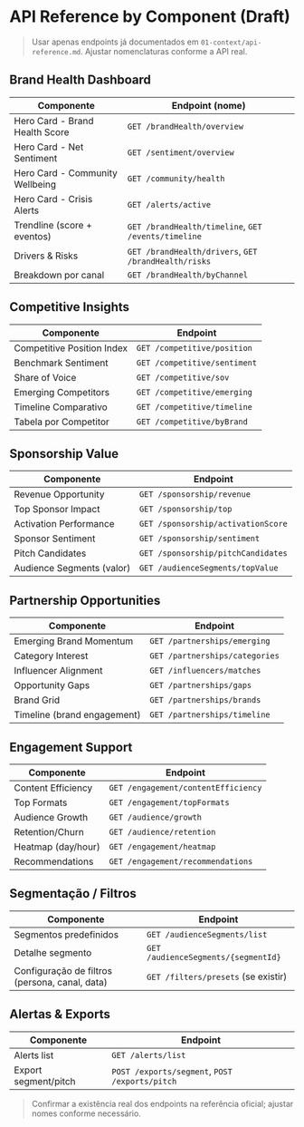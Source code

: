 # API Reference by Component (Draft)

> Usar apenas endpoints já documentados em `01-context/api-reference.md`. Ajustar nomenclaturas conforme a API real.

## Brand Health Dashboard
| Componente | Endpoint (nome) |
|------------|-----------------|
| Hero Card - Brand Health Score | `GET /brandHealth/overview` |
| Hero Card - Net Sentiment | `GET /sentiment/overview` |
| Hero Card - Community Wellbeing | `GET /community/health` |
| Hero Card - Crisis Alerts | `GET /alerts/active` |
| Trendline (score + eventos) | `GET /brandHealth/timeline`, `GET /events/timeline` |
| Drivers & Risks | `GET /brandHealth/drivers`, `GET /brandHealth/risks` |
| Breakdown por canal | `GET /brandHealth/byChannel` |

## Competitive Insights
| Componente | Endpoint |
|------------|----------|
| Competitive Position Index | `GET /competitive/position` |
| Benchmark Sentiment | `GET /competitive/sentiment` |
| Share of Voice | `GET /competitive/sov` |
| Emerging Competitors | `GET /competitive/emerging` |
| Timeline Comparativo | `GET /competitive/timeline` |
| Tabela por Competitor | `GET /competitive/byBrand` |

## Sponsorship Value
| Componente | Endpoint |
|------------|----------|
| Revenue Opportunity | `GET /sponsorship/revenue` |
| Top Sponsor Impact | `GET /sponsorship/top` |
| Activation Performance | `GET /sponsorship/activationScore` |
| Sponsor Sentiment | `GET /sponsorship/sentiment` |
| Pitch Candidates | `GET /sponsorship/pitchCandidates` |
| Audience Segments (valor) | `GET /audienceSegments/topValue` |

## Partnership Opportunities
| Componente | Endpoint |
|------------|----------|
| Emerging Brand Momentum | `GET /partnerships/emerging` |
| Category Interest | `GET /partnerships/categories` |
| Influencer Alignment | `GET /influencers/matches` |
| Opportunity Gaps | `GET /partnerships/gaps` |
| Brand Grid | `GET /partnerships/brands` |
| Timeline (brand engagement) | `GET /partnerships/timeline` |

## Engagement Support
| Componente | Endpoint |
|------------|----------|
| Content Efficiency | `GET /engagement/contentEfficiency` |
| Top Formats | `GET /engagement/topFormats` |
| Audience Growth | `GET /audience/growth` |
| Retention/Churn | `GET /audience/retention` |
| Heatmap (day/hour) | `GET /engagement/heatmap` |
| Recommendations | `GET /engagement/recommendations` |

## Segmentação / Filtros
| Componente | Endpoint |
|------------|----------|
| Segmentos predefinidos | `GET /audienceSegments/list` |
| Detalhe segmento | `GET /audienceSegments/{segmentId}` |
| Configuração de filtros (persona, canal, data) | `GET /filters/presets` (se existir) |

## Alertas & Exports
| Componente | Endpoint |
|------------|----------|
| Alerts list | `GET /alerts/list` |
| Export segment/pitch | `POST /exports/segment`, `POST /exports/pitch` |

> Confirmar a existência real dos endpoints na referência oficial; ajustar nomes conforme necessário.
